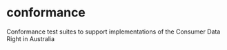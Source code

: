 # conformance
Conformance test suites to support implementations of the Consumer Data Right in Australia
